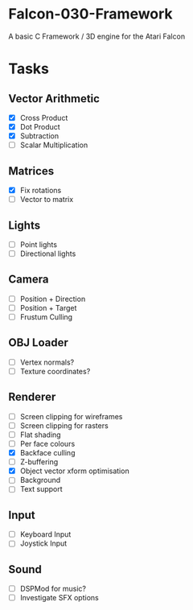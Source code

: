 # Falcon-030-Framework
A basic C Framework / 3D engine for the Atari Falcon

# Tasks

## Vector Arithmetic

- [x] Cross Product
- [x] Dot Product
- [x] Subtraction
- [ ] Scalar Multiplication

## Matrices

- [x] Fix rotations
- [ ] Vector to matrix

## Lights

- [ ] Point lights
- [ ] Directional lights

## Camera

- [ ] Position + Direction
- [ ] Position + Target
- [ ] Frustum Culling

## OBJ Loader

- [ ] Vertex normals?
- [ ] Texture coordinates?

## Renderer

- [ ] Screen clipping for wireframes
- [ ] Screen clipping for rasters
- [ ] Flat shading
- [ ] Per face colours
- [x] Backface culling
- [ ] Z-buffering
- [x] Object vector xform optimisation
- [ ] Background
- [ ] Text support

## Input

- [ ] Keyboard Input
- [ ] Joystick Input

## Sound
- [ ] DSPMod for music?
- [ ] Investigate SFX options
